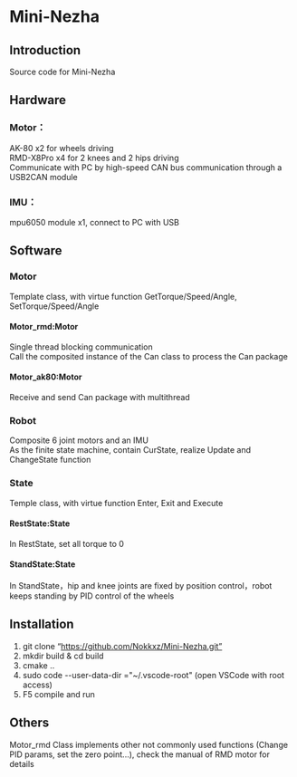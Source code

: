 # Mini-Nezha

## Introduction
Source code for Mini-Nezha

## Hardware
### Motor：
AK-80 x2 for wheels driving  
RMD-X8Pro x4 for 2 knees and 2 hips driving  
Communicate with PC by high-speed CAN bus communication through a USB2CAN module  

### IMU：
mpu6050 module x1, connect to PC with USB  

## Software
### Motor
Template class, with virtue function GetTorque/Speed/Angle, SetTorque/Speed/Angle
#### Motor_rmd:Motor
Single thread blocking communication  
Call the composited instance of the Can class to process the Can package
#### Motor_ak80:Motor
Receive and send Can package with multithread
### Robot
Composite 6 joint motors and an IMU  
As the finite state machine, contain CurState, realize Update and ChangeState function
### State
Temple class, with virtue function Enter, Exit and Execute
#### RestState:State
In RestState, set all torque to 0
#### StandState:State
In StandState，hip and knee joints are fixed by position control，robot keeps standing by PID control of the wheels

## Installation
1.  git clone “https://github.com/Nokkxz/Mini-Nezha.git”
2.  mkdir build & cd build
3.  cmake ..
4.  sudo code --user-data-dir ="~/.vscode-root" (open VSCode with root access)
5.  F5 compile and run

## Others
Motor_rmd Class implements other not commonly used functions (Change PID params, set the zero point...), check the manual of RMD motor for details
